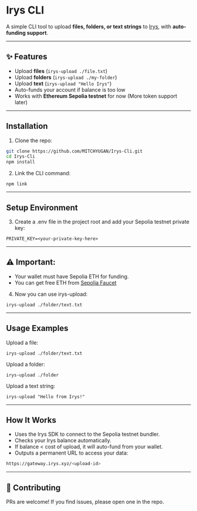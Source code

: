 # Irys CLI

A simple CLI tool to upload **files, folders, or text strings** to [Irys](https://irys.xyz), with **auto-funding support**.

---

## ✨ Features
- Upload **files** (`irys-upload ./file.txt`)
- Upload **folders** (`irys-upload ./my-folder`)
- Upload **text** (`irys-upload "Hello Irys"`)
- Auto-funds your account if balance is too low
- Works with **Ethereum Sepolia testnet** for now (More token support later)

---

## Installation

1. Clone the repo:

```bash
git clone https://github.com/MITCHYUGAN/Irys-Cli.git
cd Irys-Cli
npm install
```

2. Link the CLI command:
```
npm link
```

---

## Setup Environment

3. Create a .env file in the project root and add your Sepolia testnet private key:
```
PRIVATE_KEY=<your-private-key-here>
```

---

## ⚠️ Important:
* Your wallet must have Sepolia ETH for funding.
* You can get free ETH from [Sepolia Faucet](https://sepolia-faucet.pk910.de/)

4. Now you can use irys-upload:
```
irys-upload ./folder/text.txt
```

---

## Usage Examples

Upload a file:
```
irys-upload ./folder/text.txt
```

Upload a folder:
```
irys-upload ./folder
```

Upload a text string:
```
irys-upload "Hello from Irys!"
```

---

## How It Works

- Uses the Irys SDK to connect to the Sepolia testnet bundler.
- Checks your Irys balance automatically.
- If balance < cost of upload, it will auto-fund from your wallet.
- Outputs a permanent URL to access your data:
```bash
https://gateway.irys.xyz/<upload-id>
```

---

## 🤝 Contributing
PRs are welcome! If you find issues, please open one in the repo.